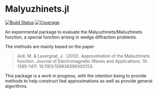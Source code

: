 # Malyuzhinets.jl

[![Build Status](https://github.com/mjp98/Malyuzhinets.jl/actions/workflows/CI.yml/badge.svg?branch=main)](https://github.com/mjp98/Malyuzhinets.jl/actions/workflows/CI.yml?query=branch%3Amain)
[![Coverage](https://codecov.io/gh/mjp98/Malyuzhinets.jl/branch/main/graph/badge.svg)](https://codecov.io/gh/mjp98/Malyuzhinets.jl)

An experimental package to evaluate the Malyuzhinets/Maliuzhinets function, a special function arising in wedge diffraction problems.

The methods are mainly based on the paper

> Aidi, M. & Lavergnat, J.. (2012). Approximation of the Maliuzhinets function. Journal of Electromagnetic Waves and Applications. 10. 1395-1411. 10.1163/156939396X00153.

This package is a work in progress, with the intention being to provide methods to help construct fast approximations as well as provide general algorithms.
